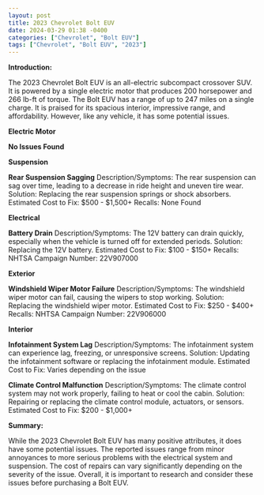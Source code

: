 ```yaml
---
layout: post
title: 2023 Chevrolet Bolt EUV
date: 2024-03-29 01:38 -0400
categories: ["Chevrolet", "Bolt EUV"]
tags: ["Chevrolet", "Bolt EUV", "2023"]
---
```

**Introduction:**

The 2023 Chevrolet Bolt EUV is an all-electric subcompact crossover SUV. It is powered by a single electric motor that produces 200 horsepower and 266 lb-ft of torque. The Bolt EUV has a range of up to 247 miles on a single charge. It is praised for its spacious interior, impressive range, and affordability. However, like any vehicle, it has some potential issues.

**Electric Motor**

**No Issues Found**

**Suspension**

**Rear Suspension Sagging**
Description/Symptoms: The rear suspension can sag over time, leading to a decrease in ride height and uneven tire wear.
Solution: Replacing the rear suspension springs or shock absorbers.
Estimated Cost to Fix: $500 - $1,500+
Recalls: None Found

**Electrical**

**Battery Drain**
Description/Symptoms: The 12V battery can drain quickly, especially when the vehicle is turned off for extended periods.
Solution: Replacing the 12V battery.
Estimated Cost to Fix: $100 - $150+
Recalls: NHTSA Campaign Number: 22V907000

**Exterior**

**Windshield Wiper Motor Failure**
Description/Symptoms: The windshield wiper motor can fail, causing the wipers to stop working.
Solution: Replacing the windshield wiper motor.
Estimated Cost to Fix: $250 - $400+
Recalls: NHTSA Campaign Number: 22V906000

**Interior**

**Infotainment System Lag**
Description/Symptoms: The infotainment system can experience lag, freezing, or unresponsive screens.
Solution: Updating the infotainment software or replacing the infotainment module.
Estimated Cost to Fix: Varies depending on the issue

**Climate Control Malfunction**
Description/Symptoms: The climate control system may not work properly, failing to heat or cool the cabin.
Solution: Repairing or replacing the climate control module, actuators, or sensors.
Estimated Cost to Fix: $200 - $1,000+

**Summary:**

While the 2023 Chevrolet Bolt EUV has many positive attributes, it does have some potential issues. The reported issues range from minor annoyances to more serious problems with the electrical system and suspension. The cost of repairs can vary significantly depending on the severity of the issue. Overall, it is important to research and consider these issues before purchasing a Bolt EUV.
